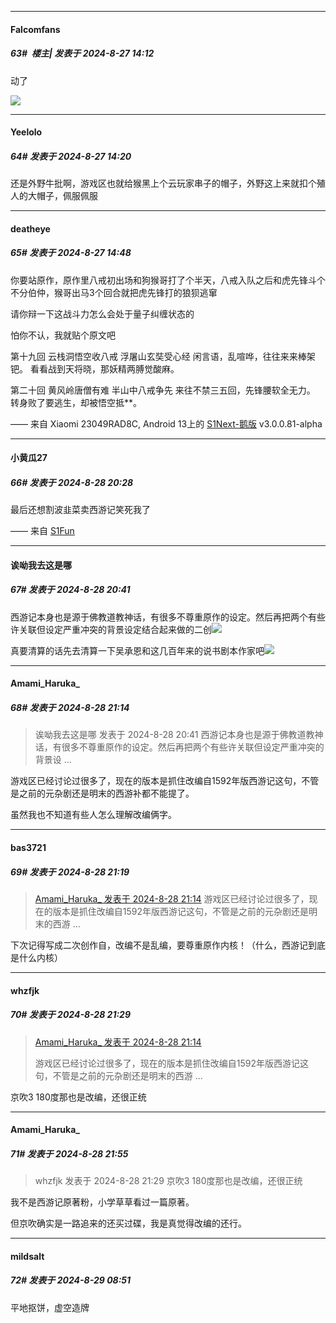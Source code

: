 ﻿
*****

####  Falcomfans  
##### 63#         楼主| 发表于 2024-8-27 14:12

动了

<img src="https://p.sda1.dev/19/2c8968518737b17a801ccdbf4084672f/IMG_CMP_13824841.jpeg" referrerpolicy="no-referrer">


*****

####  Yeelolo  
##### 64#       发表于 2024-8-27 14:20

还是外野牛批啊，游戏区也就给猴黑上个云玩家串子的帽子，外野这上来就扣个殖人的大帽子，佩服佩服


*****

####  deatheye  
##### 65#       发表于 2024-8-27 14:48

你要站原作，原作里八戒初出场和狗猴哥打了个半天，八戒入队之后和虎先锋斗个不分伯仲，猴哥出马3个回合就把虎先锋打的狼狈逃窜

请你辩一下这战斗力怎么会处于量子纠缠状态的

怕你不认，我就贴个原文吧

第十九回 云栈洞悟空收八戒 浮屠山玄奘受心经
闲言语，乱喧哗，往往来来棒架钯。
看看战到天将晓，那妖精两膊觉酸麻。

第二十回 黄风岭唐僧有难 半山中八戒争先
来往不禁三五回，先锋腰软全无力。
转身败了要逃生，却被悟空抵**。

—— 来自 Xiaomi 23049RAD8C, Android 13上的 [S1Next-鹅版](https://github.com/ykrank/S1-Next/releases) v3.0.0.81-alpha


*****

####  小黄瓜27  
##### 66#       发表于 2024-8-28 20:28

最后还想割波韭菜卖西游记笑死我了

—— 来自 [S1Fun](https://s1fun.koalcat.com)


*****

####  诶呦我去这是哪  
##### 67#       发表于 2024-8-28 20:41

西游记本身也是源于佛教道教神话，有很多不尊重原作的设定。然后再把两个有些许关联但设定严重冲突的背景设定结合起来做的二创<img src="https://static.saraba1st.com/image/smiley/face2017/066.png" referrerpolicy="no-referrer">

真要清算的话先去清算一下吴承恩和这几百年来的说书剧本作家吧<img src="https://static.saraba1st.com/image/smiley/face2017/067.png" referrerpolicy="no-referrer">


*****

####  Amami_Haruka_  
##### 68#       发表于 2024-8-28 21:14

<blockquote>诶呦我去这是哪 发表于 2024-8-28 20:41
西游记本身也是源于佛教道教神话，有很多不尊重原作的设定。然后再把两个有些许关联但设定严重冲突的背景设 ...</blockquote>
游戏区已经讨论过很多了，现在的版本是抓住改编自1592年版西游记这句，不管是之前的元杂剧还是明末的西游补都不能提了。

虽然我也不知道有些人怎么理解改编俩字。


*****

####  bas3721  
##### 69#       发表于 2024-8-28 21:19

<blockquote><a href="httphttps://bbs.saraba1st.com/2b/forum.php?mod=redirect&amp;goto=findpost&amp;pid=66046845&amp;ptid=2196173" target="_blank">Amami_Haruka_ 发表于 2024-8-28 21:14</a>
游戏区已经讨论过很多了，现在的版本是抓住改编自1592年版西游记这句，不管是之前的元杂剧还是明末的西游 ...</blockquote>
下次记得写成二次创作自，改编不是乱编，要尊重原作内核！（什么，西游记到底是什么内核）


*****

####  whzfjk  
##### 70#       发表于 2024-8-28 21:29

<blockquote><a href="httphttps://bbs.saraba1st.com/2b/forum.php?mod=redirect&amp;goto=findpost&amp;pid=66046845&amp;ptid=2196173" target="_blank">Amami_Haruka_ 发表于 2024-8-28 21:14</a>

游戏区已经讨论过很多了，现在的版本是抓住改编自1592年版西游记这句，不管是之前的元杂剧还是明末的西游 ...</blockquote>
京吹3 180度那也是改编，还很正统


*****

####  Amami_Haruka_  
##### 71#       发表于 2024-8-28 21:55

<blockquote>whzfjk 发表于 2024-8-28 21:29
京吹3 180度那也是改编，还很正统</blockquote>
我不是西游记原著粉，小学草草看过一篇原著。

但京吹确实是一路追来的还买过碟，我是真觉得改编的还行。


*****

####  mildsalt  
##### 72#       发表于 2024-8-29 08:51

平地抠饼，虚空造牌

